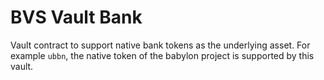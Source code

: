 # BVS Vault Bank

Vault contract to support native bank tokens as the underlying asset.
For example `ubbn`, the native token of the babylon project is supported by this vault.
